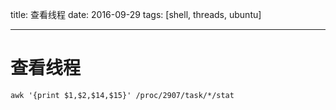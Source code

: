 title: 查看线程
date: 2016-09-29
tags: [shell, threads, ubuntu]

---

查看线程
===
```shell
awk '{print $1,$2,$14,$15}' /proc/2907/task/*/stat
```

